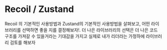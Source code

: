 # Recoil / Zustand
Recoil 의 기본적인 사용방법과 Zustand의 기본적인 사용방법을 살펴보고, 어떤 라이브러리를 선택하면 좋을 지를 결정해보자!. 더 나은 라이브러리의 선택은 더 나은 코드 구조를 가져갈 수 있을거라는 기대감을 가지고 실제로 내가 리더라는 가정하에 라이브러리 검토를 해보자

